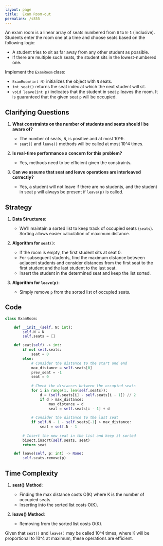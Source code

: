 ```yaml
---
layout: page
title:  Exam Room-out
permalink: /s855
---
```


An exam room is a linear array of seats numbered from `0` to `N-1` (inclusive). Students enter the room one at a time and choose seats based on the following logic:
- A student tries to sit as far away from any other student as possible.
- If there are multiple such seats, the student sits in the lowest-numbered one.

Implement the `ExamRoom` class:
- `ExamRoom(int N)` initializes the object with `N` seats.
- `int seat()` returns the seat index at which the next student will sit.
- `void leave(int p)` indicates that the student in seat `p` leaves the room. It is guaranteed that the given seat `p` will be occupied.

## Clarifying Questions

1. **What constraints on the number of students and seats should I be aware of?**
   - The number of seats, `N`, is positive and at most 10^9.
   - `seat()` and `leave()` methods will be called at most 10^4 times.

2. **Is real-time performance a concern for this problem?**
   - Yes, methods need to be efficient given the constraints.

3. **Can we assume that seat and leave operations are interleaved correctly?**
   - Yes, a student will not leave if there are no students, and the student in seat `p` will always be present if `leave(p)` is called.

## Strategy

1. **Data Structures**:
   - We'll maintain a sorted list to keep track of occupied seats (`seats`). Sorting allows easier calculation of maximum distance.

2. **Algorithm for `seat()`**:
   - If the room is empty, the first student sits at seat 0.
   - For subsequent students, find the maximum distance between adjacent students and consider distances from the first seat to the first student and the last student to the last seat.
   - Insert the student in the determined seat and keep the list sorted.

3. **Algorithm for `leave(p)`**:
   - Simply remove `p` from the sorted list of occupied seats.

## Code

```python
class ExamRoom:

    def __init__(self, N: int):
        self.N = N
        self.seats = []

    def seat(self) -> int:
        if not self.seats:
            seat = 0
        else:
            # Consider the distance to the start and end
            max_distance = self.seats[0]
            prev_seat = -1
            seat = 0
            
            # Check the distances between the occupied seats
            for i in range(1, len(self.seats)):
                d = (self.seats[i] - self.seats[i - 1]) // 2
                if d > max_distance:
                    max_distance = d
                    seat = self.seats[i - 1] + d
            
            # Consider the distance to the last seat
            if self.N - 1 - self.seats[-1] > max_distance:
                seat = self.N - 1
            
        # Insert the new seat in the list and keep it sorted
        bisect.insort(self.seats, seat)
        return seat

    def leave(self, p: int) -> None:
        self.seats.remove(p)
```

## Time Complexity

1. **seat() Method**:
   - Finding the max distance costs O(K) where K is the number of occupied seats.
   - Inserting into the sorted list costs O(K).

2. **leave() Method**:
   - Removing from the sorted list costs O(K).

Given that `seat()` and `leave()` may be called 10^4 times, where K will be proportional to 10^4 at maximum, these operations are efficient.
